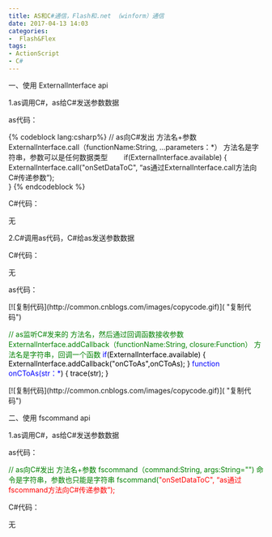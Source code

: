 ```yaml
---
title: AS和C#通信，Flash和.net （winform）通信
date: 2017-04-13 14:03
categories:
-  Flash&Flex
tags:
- ActionScript
- C#
---
```



<!-- more -->
<div id="cnblogs_post_body">


一、使用 ExternalInterface api

1.as调用C#，as给C#发送参数数据

as代码：

{% codeblock lang:csharp%}
// as向C#发出 方法名+参数 ExternalInterface.call（functionName:String, ...parameters：*） 方法名是字符串，参数可以是任何数据类型　　
if(ExternalInterface.available) 
{   
   ExternalInterface.call("onSetDataToC", “as通过ExternalInterface.call方法向C#传递参数”);    
}
{% endcodeblock %}

C#代码：
<div>



无

2.C#调用as代码，C#给as发送参数数据

C#代码：

无

as代码：


<div class="cnblogs_code_toolbar"><span class="cnblogs_code_copy">[![复制代码](http://common.cnblogs.com/images/copycode.gif)]( "复制代码")</span>


<span style="color: #008000">//<span style="color: #008000"> as监听C#发来的 方法名，然后通过回调函数接收参数  ExternalInterface.addCallback（functionName:String, closure:Function） 方法名是字符串，回调一个函数
<span style="color: #0000ff">if<span style="color: #000000">(ExternalInterface.available)
{
    ExternalInterface.addCallback("onCToAs"<span style="color: #000000">,onCToAs);
}
<span style="color: #0000ff">function onCToAs(str：*<span style="color: #000000">)
{
    trace(str);
}  </span></span></span></span></span></span></span>

<div class="cnblogs_code_toolbar"><span class="cnblogs_code_copy">[![复制代码](http://common.cnblogs.com/images/copycode.gif)]( "复制代码")</span>



二、使用 fscommand api

1.as调用C#，as给C#发送参数数据

as代码：

<span style="color: #008000">//<span style="color: #008000"> as向C#发出 方法名+参数 fscommand（command:String, args:String="") 命令是字符串，参数也只能是字符串
fscommand(<span style="color: #ff0000">"onSetDataToC", “as通过fscommand方法向C#传递参数”);  </span></span></span>

C#代码：

无


</div></div></div></div>